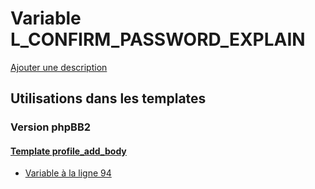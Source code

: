 # Variable L_CONFIRM_PASSWORD_EXPLAIN
[Ajouter une description](https://fa-tvars.appspot.com/var/L_CONFIRM_PASSWORD_EXPLAIN)

## Utilisations dans les templates

### Version phpBB2

#### [Template profile_add_body](subsilver/profile_add_body.md)
* [Variable &agrave; la ligne 94](../subsilver/profile_add_body.tpl#L94)